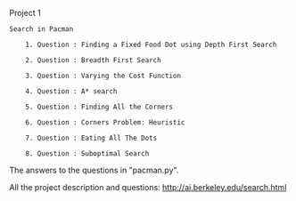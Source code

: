 Project 1

    Search in Pacman

        1. Question : Finding a Fixed Food Dot using Depth First Search

        2. Question : Breadth First Search

        3. Question : Varying the Cost Function

        4. Question : A* search

        5. Question : Finding All the Corners

        6. Question : Corners Problem: Heuristic

        7. Question : Eating All The Dots

        8. Question : Suboptimal Search
        
The answers to the questions in "pacman.py".

All the project description and questions: http://ai.berkeley.edu/search.html
